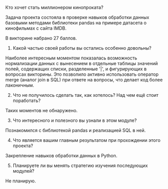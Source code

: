 Кто хочет стать миллионером кинопроката?

Задача проекта состояла в проверке навыков обработки данных базовыми методами библиотеки pandas на примере датасета о кинофильмах с сайта IMDB.

В викторине набрано 27 баллов.

1. Какой частью своей работы вы остались особенно довольны?

Наиболее интересным моментом показалась возможность нормализации данных с вынесением в отдельные таблицы значений полей, содержащих списки, разделенные '|', и фигурирующих в вопросах викторины. 
	Это позволило активно использовать оператор merge (аналог join в SQL) при ответе на вопросы, что делает код более лаконичным.

2. Что не получилось сделать так, как хотелось? Над чем ещё стоит поработать?

Таких моментов не обнаружено.

3. Что интересного и полезного вы узнали в этом модуле?

Познакомился с библиотекой pandas и реализацией SQL в ней.

4. Что является вашим главным результатом при прохождении этого проекта?

Закрепление навыков обработки данных в Python.

5. Планируете ли вы менять стратегию изучения последующих модулей?

Не планирую.
